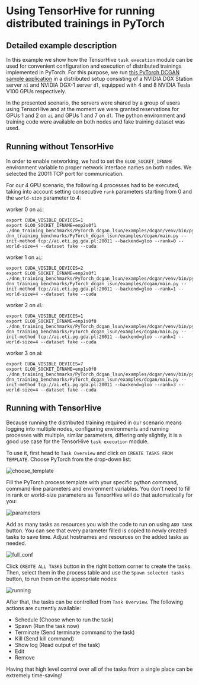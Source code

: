 # Using TensorHive for running distributed trainings in PyTorch

## Detailed example description

In this example we show how the TensorHive `task execution` module can be
used for convenient configuration and execution of distributed trainings
implemented in PyTorch. For this purpose, we run
[this PyTorch DCGAN sample application](https://github.com/roscisz/dnn_training_benchmarks/tree/master/PyTorch_dcgan_lsun/README.md)
in a distributed setup consisting of a NVIDIA DGX Station server `ai` and NVIDIA DGX-1 server `dl`,
equipped with 4 and 8 NVIDIA Tesla V100 GPUs respectively.

In the presented scenario, the servers were shared by a group of users using TensorHive
and at the moment we were granted reservations for GPUs 1 and 2 on `ai` and GPUs 1 and 7 on `dl`.
The python environment and training code were available on both nodes and
fake training dataset was used.


## Running without TensorHive

In order to enable networking, we had to set the `GLOO_SOCKET_IFNAME`
environment variable to proper network interface names on both nodes.
We selected the 20011 TCP port for communication. 

For our 4 GPU scenario, the following 4 processes had to be executed,
taking into account setting consecutive `rank` parameters starting from 0 and the `world-size`
parameter to 4:

worker 0 on `ai`:
```
export CUDA_VISIBLE_DEVICES=1
export GLOO_SOCKET_IFNAME=enp2s0f1
./dnn_training_benchmarks/PyTorch_dcgan_lsun/examples/dcgan/venv/bin/python dnn_training_benchmarks/PyTorch_dcgan_lsun/examples/dcgan/main.py --init-method tcp://ai.eti.pg.gda.pl:20011 --backend=gloo --rank=0 --world-size=4 --dataset fake --cuda
``` 

worker 1 on `ai`:
```
export CUDA_VISIBLE_DEVICES=2
export GLOO_SOCKET_IFNAME=enp2s0f1
./dnn_training_benchmarks/PyTorch_dcgan_lsun/examples/dcgan/venv/bin/python dnn_training_benchmarks/PyTorch_dcgan_lsun/examples/dcgan/main.py --init-method tcp://ai.eti.pg.gda.pl:20011 --backend=gloo --rank=1 --world-size=4 --dataset fake --cuda
```
 
worker 2 on `dl`:
```
export CUDA_VISIBLE_DEVICES=1
export GLOO_SOCKET_IFNAME=enp1s0f0
./dnn_training_benchmarks/PyTorch_dcgan_lsun/examples/dcgan/venv/bin/python dnn_training_benchmarks/PyTorch_dcgan_lsun/examples/dcgan/main.py --init-method tcp://ai.eti.pg.gda.pl:20011 --backend=gloo --rank=2 --world-size=4 --dataset fake --cuda
``` 

worker 3 on ai:
```
export CUDA_VISIBLE_DEVICES=7
export GLOO_SOCKET_IFNAME=enp1s0f0
./dnn_training_benchmarks/PyTorch_dcgan_lsun/examples/dcgan/venv/bin/python dnn_training_benchmarks/PyTorch_dcgan_lsun/examples/dcgan/main.py --init-method tcp://ai.eti.pg.gda.pl:20011 --backend=gloo --rank=3 --world-size=4 --dataset fake --cuda
``` 


## Running with TensorHive

Because running the distributed training required in our scenario means
logging into multiple nodes, configuring environments and running processes
with multiple, similar parameters, differing only slightly, it is a good
use case for the TensorHive `task execution` module.

To use it, first head to `Task Overview` and click on `CREATE TASKS FROM TEMPLATE`. Choose PyTorch from the drop-down list: 

![choose_template](https://raw.githubusercontent.com/roscisz/TensorHive/master/examples/PyTorch/img/choose_template.png)

Fill the PyTorch process template with your specific python command, command-line
parameters and environment variables. 
You don't need to fill in rank or world-size parameters as TensorHive will do that automatically for you:

![parameters](https://raw.githubusercontent.com/roscisz/TensorHive/master/examples/PyTorch/img/parameters.png)

Add as many tasks as resources you wish the code to run on using `ADD TASK` button. You can see that every parameter filled is copied to newly created tasks to save time. Adjust hostnames and resources on the added tasks as needed.

![full_conf](https://raw.githubusercontent.com/roscisz/TensorHive/master/examples/PyTorch/img/full_conf.png)


Click `CREATE ALL TASKS` button in the right bottom corner to create the tasks.
Then, select them in the process table and use the `Spawn selected tasks` button,
to run them on the appropriate nodes:

![running](https://raw.githubusercontent.com/roscisz/TensorHive/master/examples/PyTorch/img/running.png)

After that, the tasks can be controlled from `Task Overview`. 
The following actions are currently available:
- Schedule (Choose when to run the task)
- Spawn (Run the task now)
- Terminate (Send terminate command to the task)
- Kill (Send kill command)
- Show log (Read output of the task)
- Edit 
- Remove

Having that high level control over all of the tasks from a single place can be extremely time-saving!
